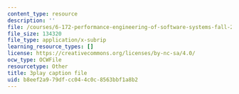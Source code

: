 ```yaml
---
content_type: resource
description: ''
file: /courses/6-172-performance-engineering-of-software-systems-fall-2018/b8eef2a979dfcc044c0c8563bbf1a8b2_SS5KfIFzfEE.srt
file_size: 134320
file_type: application/x-subrip
learning_resource_types: []
license: https://creativecommons.org/licenses/by-nc-sa/4.0/
ocw_type: OCWFile
resourcetype: Other
title: 3play caption file
uid: b8eef2a9-79df-cc04-4c0c-8563bbf1a8b2
---
```

